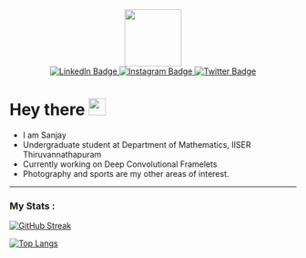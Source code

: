 <div id="header" align="center">
  <img src= "https://media.giphy.com/media/jdPMeyv9rn0hZHh8n9/giphy.gif" width="100"/>
</div>
<div id="badges" align = "center">
  <a href="https://www.linkedin.com/in/sanjay-m-s-723617264">
    <img src="https://img.shields.io/badge/LinkedIn-blue?style=for-the-badge&logo=linkedin&logoColor=white" alt="LinkedIn Badge"/>
  </a>
  <a href="https://www.instagram.com/sanjay._.ms">
    <img src="https://img.shields.io/badge/Instagram-red?style=for-the-badge&logo=instagram&logoColor=white" alt="Instagram Badge"/>
  </a>
  <a href="https://twitter.com/_sanjay_m_s">
    <img src="https://img.shields.io/badge/Twitter-blue?style=for-the-badge&logo=twitter&logoColor=white" alt="Twitter Badge"/>
  </a>
</div>
<h1>
  Hey there
  <img src="https://media.giphy.com/media/hvRJCLFzcasrR4ia7z/giphy.gif" width="30px"/>
</h1 align = "center">

- I am Sanjay
- Undergraduate student at Department of Mathematics, IISER Thiruvannathapuram
- Currently working on Deep Convolutional Framelets
- Photography and sports are my other areas of interest.
---

###  My Stats :
[![GitHub Streak](http://github-readme-streak-stats.herokuapp.com?user=sanjay-ms8&theme=dark&background=000000)](https://git.io/streak-stats)

[![Top Langs](https://github-readme-stats.vercel.app/api/top-langs/?username=sanjay-ms8&layout=compact&theme=vision-friendly-dark)](https://github.com/anuraghazra/github-readme-stats)

<!---
sanjay-ms8/sanjay-ms8 is a ✨ special ✨ repository because its `README.md` (this file) appears on your GitHub profile.
You can click the Preview link to take a look at your changes.
--->
